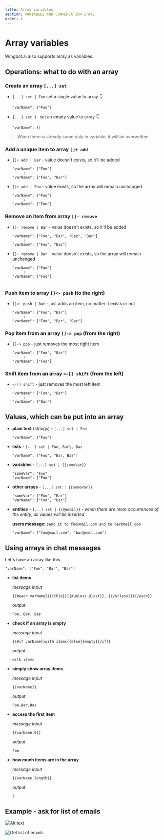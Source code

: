 ```yaml
---
title: Array variables
section: VARIABLES AND CONVERSATION STATE
order: 4
---
```


# Array variables

Wingbot.ai also supports array as variables.

## Operations: what to do with an array

### Create an array `[...] set`

- `[...] set | Foo` set a single value to array 👇
  ```
  "varName": ["Foo"]
  ```
- `[...] set | ` set an empty value to array 👇
  ```
  "varName": []
  ```

> When there is already some data in variable, it will be overwritten

### Add a unique item to array `[]+ add`

- `[]+ add | Bar` - value doesn't exists, so it'll be added
    ```
    "varName": ["Foo"]
         ⇩
    "varName": ["Foo", "Bar"]
    ```

- `[]+ add | Foo` - value exists, so the array will remain unchanged
    ```
    "varName": ["Foo"]
         ⇩
    "varName": ["Foo"]
    ```
### Remove an item from array `[]- remove`

- `[]- remove | Bar` - value doesn't exists, so it'll be added
    ```
    "varName": ["Foo", "Bar", "Baz", "Bar"]
         ⇩
    "varName": ["Foo", "Baz"]
    ```

- `[]- remove | Bar` - value doesn't exists, so the array will remain unchanged
    ```
    "varName": ["Foo"]
         ⇩
    "varName": ["Foo"]
    ```

  ```
### Push item to array `[]<- push` (to the right)

- `[]<- push | Bar` - just adds an item, no matter it exists or not
    ```
    "varName": ["Foo", "Bar"]
         ⇩
    "varName": ["Foo", "Bar", "Bar"]
    ```

### Pop item from an array `[]-> pop` (from the right)

- `[]-> pop` - just removes the most right item
    ```
    "varName": ["Foo", "Bar"]
         ⇩
    "varName": ["Foo"]
    ```

### Shift item from an array `<-[] shift` (from the left)

- `<-[] shift` - just removes the most left item
    ```
    "varName": ["Foo", "Bar"]
         ⇩
    "varName": ["Bar"]
    ```

## Values, which can be put into an array

- **plain text** (strings) - `[...] set | Foo`
  ```
  "varName": ["Foo"]
  ```

- **lists** - `[...] set | Foo, Bar\, Baz`
  ```
  "varName": ["Foo", "Bar, Baz"]
  ```

- **variables** - `[...] set | {{someVar}}`
  ```
  "someVar": "Foo"
  "varName": ["Foo"]
  ```

- **other arrays** - `[...] set | {{someVar}}`
  ```
  "someVar": ["Foo", "Bar"]
  "varName": ["Foo", "Bar"]
  ```

- **entities** - `[...] set | {{@email}}` - *when there are more occurrences of the entity, all values will be inserted*

  **users message:** `send it to foo@mail.com and to bar@mail.com`
  ```
  "varName": ["foo@mail.com", "bar@mail.com"]
  ```

## Using arrays in chat messages

Let's have an array like this

```
"varName": ["Foo", "Bar", "Baz"]
```

- **list items**

  *message input*

  ```
  {{#each varName}}{{this}}{{#unless @last}}, {{/unless}}{{/each}}
  ```

  *output*

  ```
  Foo, Bar, Baz
  ```

- **check if an array is empty**

  *message input*

  ```
  {{#if varName}}with items{{else}}empty{{/if}}
  ```

  *output*

  ```
  with items
  ```

- **simply show array items**

  *message input*

  ```
  {{varName}}
  ```

  *output*

  ```
  Foo,Bar,Baz
  ```

- **access the first item**

  *message input*

  ```
  {{varName.0}}
  ```

  *output*

  ```
  Foo
  ```
- **how much items are in the array**

  *message input*

  ```
  {{varName.length}}
  ```

  *output*

  ```
  3
  ```

## Example - ask for list of emails

![Alt text](image.png)

![Get list of emails](<emailList.png>)